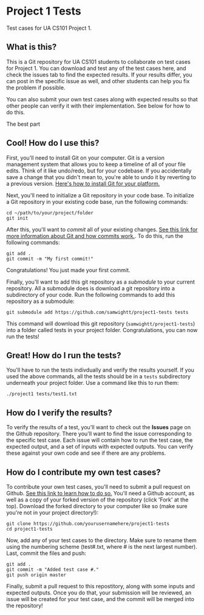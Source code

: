# Project 1 Tests
Test cases for UA CS101 Project 1.

## What is this? 

This is a Git repository for UA CS101 students to collaborate on test cases for Project 1. You can download and test any of the test cases here, and check the issues tab to find the expected results. If your results differ, you can post in the specific issue as well, and other students can help you fix the problem if possible. 

You can also submit your own test cases along with expected results so that other people can verify it with their implementation. See below for how to do this.

The best part 

## Cool! How do I use this?

First, you'll need to install Git on your computer. Git is a version management system that allows you to keep a timeline of all of your file edits. Think of it like undo/redo, but for your codebase. If you accidentally save a change that you didn't mean to, you're able to undo it by reverting to a previous version. [Here's how to install Git for your platform.](https://git-scm.com/book/en/v2/Getting-Started-Installing-Git)

Next, you'll need to initialize a Git repository in your code base. To initialize a Git repository in your existing code base, run the following commands:

    cd ~/path/to/your/project/folder
    git init

After this, you'll want to *commit* all of your existing changes. [See this link for more information about Git and how commits work.](https://medium.freecodecamp.org/what-is-git-and-how-to-use-it-c341b049ae61). To do this, run the following commands:

    git add .
    git commit -m "My first commit!"
    
Congratulations! You just made your first commit. 

Finally, you'll want to add this git repository as a *submodule* to your current repository. All a submodule does is download a git repository into a subdirectory of your code. Run the following commands to add this repository as a submodule:

    git submodule add https://github.com/samwightt/project1-tests tests

This command will download this git repository (`samwightt/project1-tests`) into a folder called tests in your project folder. Congratulations, you can now run the tests!

## Great! How do I run the tests?

You'll have to run the tests indivdually and verify the results yourself. If you used the above commands, all the tests should be in a `tests` subdirectory underneath your project folder. Use a command like this to run them:

    ./project1 tests/test1.txt

## How do I verify the results?

To verify the results of a test, you'll want to check out the **Issues** page on the Github repository. There you'll want to find the issue corresponding to the specific test case. Each issue will contain how to run the test case, the expected output, and a set of inputs with expected outputs. You can verify these against your own code and see if there are any problems.

## How do I contribute my own test cases?

To contribute your own test cases, you'll need to submit a pull request on Github. [See this link to learn how to do so.](http://oss-watch.ac.uk/resources/pullrequest) You'll need a Github account, as well as a copy of your forked version of the repository (click 'Fork' at the top). Download the forked directory to your computer like so (make sure you're not in your project directory!):

    git clone https://github.com/yourusernamehere/project1-tests
    cd project1-tests

Now, add any of your test cases to the directory. Make sure to rename them using the numbering scheme (test#.txt, where # is the next largest number). Last, commit the files and push:

    git add .
    git commit -m "Added test case #."
    git push origin master

Finally, submit a pull request to this repostitory, along with some inputs and expected outputs. Once you do that, your submission will be reviewed, an issue will be created for your test case, and the commit will be merged into the repository!

